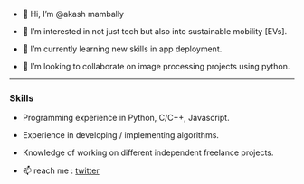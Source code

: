 - 👋 Hi, I’m @akash mambally

- 👀 I’m interested in not just tech but also into sustainable mobility [EVs].
- 🌱 I’m currently learning new skills in app deployment.
- 💞️ I’m looking to collaborate on image processing projects using python.

----
### Skills

- Programming experience in  Python, C/C++, Javascript.
- Experience in developing / implementing algorithms.
- Knowledge of working on different independent freelance projects.


- 📫 reach me : [twitter](https://twitter.com/akash_tvm)

<!---
akaspringfield/akaspringfield is a ✨ special ✨ repository because its `README.md` (this file) appears on your GitHub profile.
You can click the Preview link to take a look at your changes.
--->

